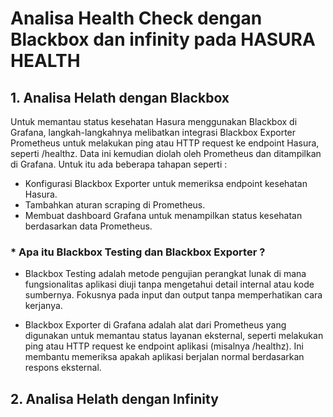 # Analisa Health Check dengan Blackbox dan infinity pada HASURA HEALTH


## 1. Analisa Helath dengan Blackbox

Untuk memantau status kesehatan Hasura menggunakan Blackbox di Grafana, langkah-langkahnya melibatkan integrasi Blackbox Exporter Prometheus untuk melakukan ping atau HTTP request ke endpoint Hasura, seperti /healthz. Data ini kemudian diolah oleh Prometheus dan ditampilkan di Grafana. Untuk itu ada beberapa tahapan seperti :

* Konfigurasi Blackbox Exporter untuk memeriksa endpoint kesehatan Hasura.
* Tambahkan aturan scraping di Prometheus.
* Membuat dashboard Grafana untuk menampilkan status kesehatan berdasarkan data Prometheus.


### * Apa itu Blackbox Testing dan Blackbox Exporter ?

* Blackbox Testing adalah metode pengujian perangkat lunak di mana fungsionalitas aplikasi diuji tanpa mengetahui detail internal atau kode sumbernya. Fokusnya pada input    dan output tanpa memperhatikan cara kerjanya.

* Blackbox Exporter di Grafana adalah alat dari Prometheus yang digunakan untuk memantau status layanan eksternal, seperti melakukan ping atau HTTP request ke endpoint       aplikasi (misalnya /healthz). Ini membantu memeriksa apakah aplikasi berjalan normal berdasarkan respons eksternal.



## 2. Analisa Helath dengan Infinity
